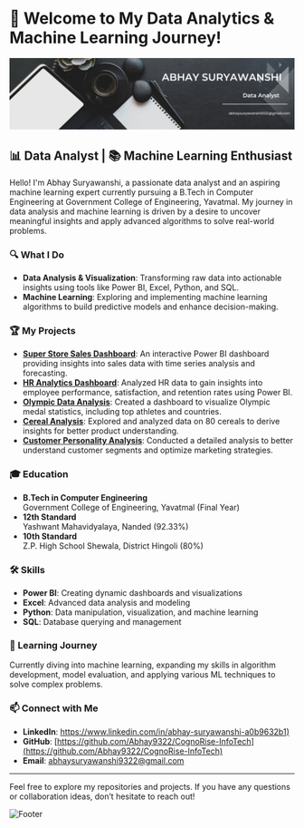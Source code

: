 # 🚀 Welcome to My Data Analytics & Machine Learning Journey!

![Banner](https://github.com/Abhay9322/Abhay9322/blob/main/abhay%20suryawanshi%20(1).png?raw=true) <!-- Replace with your actual banner image URL -->

## 📊 Data Analyst | 📚 Machine Learning Enthusiast

Hello! I'm Abhay Suryawanshi, a passionate data analyst and an aspiring machine learning expert currently pursuing a B.Tech in Computer Engineering at Government College of Engineering, Yavatmal. My journey in data analysis and machine learning is driven by a desire to uncover meaningful insights and apply advanced algorithms to solve real-world problems.

### 🔍 What I Do

- **Data Analysis & Visualization**: Transforming raw data into actionable insights using tools like Power BI, Excel, Python, and SQL.
- **Machine Learning**: Exploring and implementing machine learning algorithms to build predictive models and enhance decision-making.

### 🏆 My Projects

- **[Super Store Sales Dashboard](https://github.com/Abhay9322/CognoRise-InfoTech)**: An interactive Power BI dashboard providing insights into sales data with time series analysis and forecasting.
- **[HR Analytics Dashboard](https://github.com/Abhay9322/CognoRise-InfoTech)**: Analyzed HR data to gain insights into employee performance, satisfaction, and retention rates using Power BI.
- **[Olympic Data Analysis](https://github.com/Abhay9322/CognoRise-InfoTech)**: Created a dashboard to visualize Olympic medal statistics, including top athletes and countries.
- **[Cereal Analysis](https://github.com/Abhay9322/CognoRise-InfoTech)**: Explored and analyzed data on 80 cereals to derive insights for better product understanding.
- **[Customer Personality Analysis](https://github.com/Abhay9322/CognoRise-InfoTech)**: Conducted a detailed analysis to better understand customer segments and optimize marketing strategies.

### 🎓 Education

- **B.Tech in Computer Engineering**  
  Government College of Engineering, Yavatmal (Final Year)
- **12th Standard**  
  Yashwant Mahavidyalaya, Nanded (92.33%)
- **10th Standard**  
  Z.P. High School Shewala, District Hingoli (80%)

### 🛠️ Skills

- **Power BI**: Creating dynamic dashboards and visualizations
- **Excel**: Advanced data analysis and modeling
- **Python**: Data manipulation, visualization, and machine learning
- **SQL**: Database querying and management

### 🌟 Learning Journey

Currently diving into machine learning, expanding my skills in algorithm development, model evaluation, and applying various ML techniques to solve complex problems.

### 📫 Connect with Me

- **LinkedIn**: [https://www.linkedin.com/in/abhay-suryawanshi-a0b9632b1)](https://www.linkedin.com/in/abhay-suryawanshi-a0b9632b1)
- **GitHub**: [https://github.com/Abhay9322/CognoRise-InfoTech](https://github.com/Abhay9322/CognoRise-InfoTech)
- **Email**: [abhaysuryawanshi9322@gmail.com](abhaysuryawanshi9322@gmail.com)

---

Feel free to explore my repositories and projects. If you have any questions or collaboration ideas, don’t hesitate to reach out!

![Footer](https://via.placeholder.com/1200x200?text=Let's+Connect) <!-- Replace with your actual footer image URL -->
